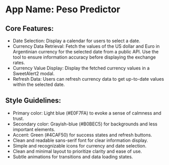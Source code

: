 # **App Name**: Peso Predictor

## Core Features:

- Date Selection: Display a calendar for users to select a date.
- Currency Data Retrieval: Fetch the values of the US dollar and Euro in Argentinian currency for the selected date from a public API. Use the tool to ensure information accuracy before displaying the exchange rates.
- Currency Value Display: Display the fetched currency values in a SweetAlert2 modal.
- Refresh Data: Users can refresh currency data to get up-to-date values within the selected date.

## Style Guidelines:

- Primary color: Light blue (#E0F7FA) to evoke a sense of calmness and trust.
- Secondary color: Grayish-blue (#B0BEC5) for backgrounds and less important elements.
- Accent: Green (#4CAF50) for success states and refresh buttons.
- Clean and readable sans-serif font for clear information display.
- Simple and recognizable icons for currency and date selection.
- Clean and minimal layout to prioritize clarity and ease of use.
- Subtle animations for transitions and data loading states.